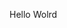 Hello Wolrd





























































































































































































































































































































































































































































































































































































































































































